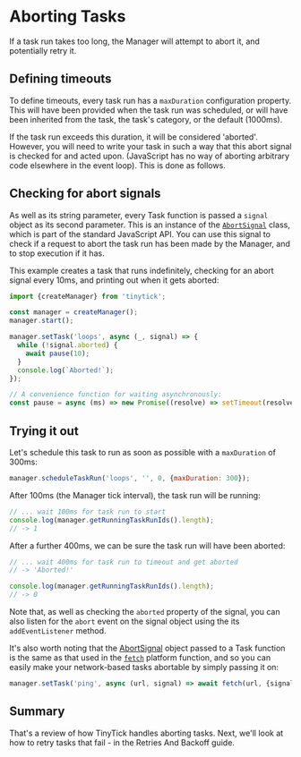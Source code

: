# Aborting Tasks

If a task run takes too long, the Manager will attempt to abort it, and
potentially retry it.

## Defining timeouts

To define timeouts, every task run has a `maxDuration` configuration property.
This will have been provided when the task run was scheduled, or will have been
inherited from the task, the task's category, or the default (1000ms).

If the task run exceeds this duration, it will be considered 'aborted'. However,
you will need to write your task in such a way that this abort signal is checked
for and acted upon. (JavaScript has no way of aborting arbitrary code elsewhere
in the event loop). This is done as follows.

## Checking for abort signals

As well as its string parameter, every Task function is passed a `signal` object
as its second parameter. This is an instance of the
[`AbortSignal`](https://developer.mozilla.org/en-US/docs/Web/API/AbortSignal)
class, which is part of the standard JavaScript API. You can use this signal to
check if a request to abort the task run has been made by the Manager, and to
stop execution if it has.

This example creates a task that runs indefinitely, checking for an abort signal
every 10ms, and printing out when it gets aborted:

```js
import {createManager} from 'tinytick';

const manager = createManager();
manager.start();

manager.setTask('loops', async (_, signal) => {
  while (!signal.aborted) {
    await pause(10);
  }
  console.log(`Aborted!`);
});

// A convenience function for waiting asynchronously:
const pause = async (ms) => new Promise((resolve) => setTimeout(resolve, ms));
```

## Trying it out

Let's schedule this task to run as soon as possible with a `maxDuration` of
300ms:

```js
manager.scheduleTaskRun('loops', '', 0, {maxDuration: 300});
```

After 100ms (the Manager tick interval), the task run will be running:

```js
// ... wait 100ms for task run to start
console.log(manager.getRunningTaskRunIds().length);
// -> 1
```

After a further 400ms, we can be sure the task run will have been aborted:

```js
// ... wait 400ms for task run to timeout and get aborted
// -> 'Aborted!'

console.log(manager.getRunningTaskRunIds().length);
// -> 0
```

Note that, as well as checking the `aborted` property of the signal, you can
also listen for the `abort` event on the signal object using the its
`addEventListener` method.

It's also worth noting that the
[AbortSignal](https://developer.mozilla.org/en-US/docs/Web/API/AbortSignal)
object passed to a Task function is the same as that used in the
[`fetch`](https://developer.mozilla.org/en-US/docs/Web/API/Window/fetch)
platform function, and so you can easily make your network-based tasks abortable
by simply passing it on:

```js
manager.setTask('ping', async (url, signal) => await fetch(url, {signal}));
```

## Summary

That's a review of how TinyTick handles aborting tasks. Next, we'll look at how
to retry tasks that fail - in the Retries And Backoff guide.
